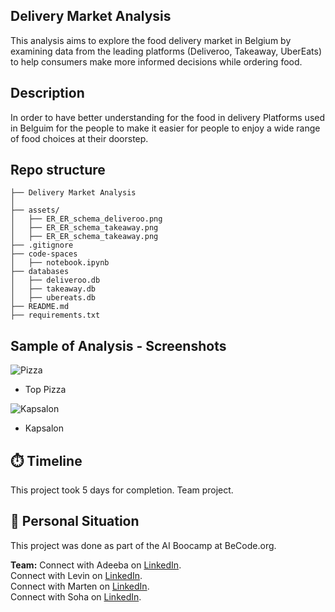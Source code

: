 ## Delivery Market Analysis

This analysis aims to explore the food delivery market in Belgium by examining data from the leading platforms (Deliveroo, Takeaway, UberEats) to help consumers make more informed decisions while ordering food.


##  Description

In order to have better understanding for the food in delivery Platforms used in Belguim for the people to make it easier for people to enjoy a wide range of food choices at their doorstep.

## Repo structure
```
├── Delivery Market Analysis
│
├── assets/
│   ├── ER_ER_schema_deliveroo.png
│   ├── ER_ER_schema_takeaway.png
│   ├── ER_ER_schema_takeaway.png
├── .gitignore
├── code-spaces
│   ├── notebook.ipynb 
├── databases
│   ├── deliveroo.db
│   ├── takeaway.db
│   ├── ubereats.db
├── README.md
├── requirements.txt

```
## Sample of Analysis - Screenshots
![Pizza]()
- Top Pizza

![Kapsalon]()
- Kapsalon


## ⏱️ Timeline

This project took 5 days for completion.
Team project.

## 📌 Personal Situation
This project was done as part of the AI Boocamp at BeCode.org. 

**Team:**
Connect with Adeeba  on [LinkedIn](https://www.linkedin.com/in/soha-mohamad-382b44219/).<br>
Connect with Levin on [LinkedIn](https://www.linkedin.com/in/soha-mohamad-382b44219/).<br>
Connect with Marten on [LinkedIn](https://www.linkedin.com/in/soha-mohamad-382b44219/).<br>
Connect with Soha on [LinkedIn](https://www.linkedin.com/in/soha-mohamad-382b44219/).<br>